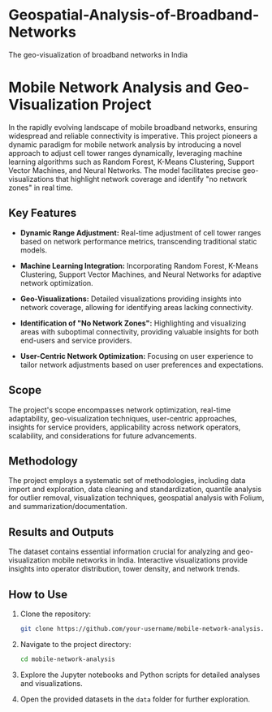 # Geospatial-Analysis-of-Broadband-Networks
The geo-visualization of broadband networks in India 

# Mobile Network Analysis and Geo-Visualization Project

In the rapidly evolving landscape of mobile broadband networks, ensuring widespread and reliable connectivity is imperative. This project pioneers a dynamic paradigm for mobile network analysis by introducing a novel approach to adjust cell tower ranges dynamically, leveraging machine learning algorithms such as Random Forest, K-Means Clustering, Support Vector Machines, and Neural Networks. The model facilitates precise geo-visualizations that highlight network coverage and identify "no network zones" in real time.

## Key Features

- **Dynamic Range Adjustment:** Real-time adjustment of cell tower ranges based on network performance metrics, transcending traditional static models.
  
- **Machine Learning Integration:** Incorporating Random Forest, K-Means Clustering, Support Vector Machines, and Neural Networks for adaptive network optimization.

- **Geo-Visualizations:** Detailed visualizations providing insights into network coverage, allowing for identifying areas lacking connectivity.

- **Identification of "No Network Zones":** Highlighting and visualizing areas with suboptimal connectivity, providing valuable insights for both end-users and service providers.

- **User-Centric Network Optimization:** Focusing on user experience to tailor network adjustments based on user preferences and expectations.

## Scope

The project's scope encompasses network optimization, real-time adaptability, geo-visualization techniques, user-centric approaches, insights for service providers, applicability across network operators, scalability, and considerations for future advancements.

## Methodology

The project employs a systematic set of methodologies, including data import and exploration, data cleaning and standardization, quantile analysis for outlier removal, visualization techniques, geospatial analysis with Folium, and summarization/documentation.

## Results and Outputs

The dataset contains essential information crucial for analyzing and geo-visualization mobile networks in India. Interactive visualizations provide insights into operator distribution, tower density, and network trends.

## How to Use

1. Clone the repository:

   ```bash
   git clone https://github.com/your-username/mobile-network-analysis.git
   ```

2. Navigate to the project directory:

   ```bash
   cd mobile-network-analysis
   ```

3. Explore the Jupyter notebooks and Python scripts for detailed analyses and visualizations.

4. Open the provided datasets in the `data` folder for further exploration.
